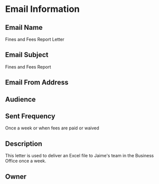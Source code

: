 # Email Information

## Email Name
Fines and Fees Report Letter

## Email Subject
Fines and Fees Report

## Email From Address

## Audience

## Sent Frequency
Once a week or when fees are paid or waived

## Description
This letter is used to deliver an Excel file to Jaime's team in the Business Office once a week.

## Owner
